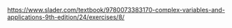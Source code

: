 https://www.slader.com/textbook/9780073383170-complex-variables-and-applications-9th-edition/24/exercises/8/
